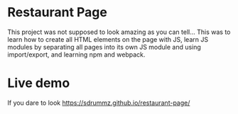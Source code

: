 # Restaurant Page

This project was not supposed to look amazing as you can tell... This was to learn how to create all HTML elements on the page with JS, learn JS modules by 
separating all pages into its own JS module and using import/export, and learning npm and webpack.

# Live demo

If you dare to look
https://sdrummz.github.io/restaurant-page/
